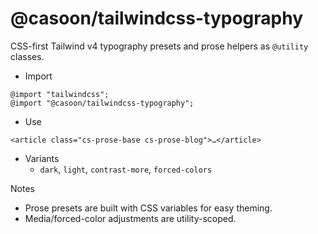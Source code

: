 @casoon/tailwindcss-typography
==============================

CSS-first Tailwind v4 typography presets and prose helpers as `@utility` classes.

- Import

```
@import "tailwindcss";
@import "@casoon/tailwindcss-typography";
```

- Use

```
<article class="cs-prose-base cs-prose-blog">…</article>
```

- Variants
  - `dark`, `light`, `contrast-more`, `forced-colors`

Notes
- Prose presets are built with CSS variables for easy theming.
- Media/forced-color adjustments are utility-scoped.

